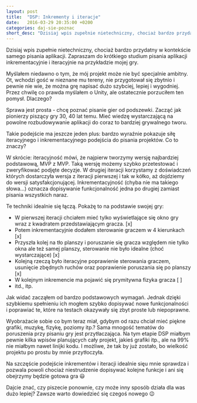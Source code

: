 ```yaml
---
layout: post
title:  "DSP: Inkrementy i iteracje"
date:   2016-03-29 20:35:00 +0200
categories: daj-sie-poznac
short_desc: "Dzisiaj wpis zupełnie nietechniczny, chociaż bardzo przydatny w kontekście samego pisania aplikacji. Zapraszam do krótkiego studium pisania aplikacji inkrementacyjnie i iteracyjnie na przykładzie mojej gry..."
---
```

Dzisiaj wpis zupełnie nietechniczny, chociaż bardzo przydatny w kontekście samego pisania aplikacji. Zapraszam do krótkiego studium pisania aplikacji inkrementacyjnie i iteracyjnie na przykładzie mojej gry.

Myślałem niedawno o tym, że mój projekt może nie być specjalnie ambitny. Ot, wchodzi gość w nieznane mu tereny, nie przygotował się zbytnio i pewnie nie wie, że można grę napisać dużo szybciej, lepiej i wygodniej. Przez chwilę co prawda myślałem o Unity, ale ostatecznie porzuciłem ten pomysł. Dlaczego?

Sprawa jest prosta - chcę poznać pisanie gier od podszewki. Zacząć jak pionierzy piszący gry 30, 40 lat temu. Mieć wiedzę wystarczającą na powolne rozbudowywanie aplikacji do coraz to bardziej grywalnego tworu.

Takie podejście ma jeszcze jeden plus: bardzo wyraźnie pokazuje siłę iteracyjnego i inkrementacyjnego podejścia do pisania projektów. Co to znaczy?

W skrócie: iteracyjność mówi, że najpierw tworzymy wersję najbardziej podstawową, MVP z MVP. Taką wersję możemy szybko przetestować i zweryfikować podjęte decyzje. W drugiej iteracji korzystamy z doświadczeń których dostarczyła wersja z iteracji pierwszej i tak w kółko, aż dojdziemy do wersji satysfakcjonującej.
Inkrementacyjność (chyba nie ma takiego słowa…) oznacza dopisywanie funkcjonalność jedna po drugiej zamiast pisania wszystkich naraz.

Te techniki idealnie się łączą. Pokażę to na podstawie swojej gry:
* W pierwszej iteracji chciałem mieć tylko wyświetlające się okno gry wraz z kwadratem przedstawiającym gracza. [x]
* Potem inkrementacyjnie dodałem sterowanie graczem w 4 kierunkach [x]
* Przyszła kolej na tło planszy i poruszanie się gracza względem nie tylko okna ale też samej planszy, sterowanie nie było idealne (choć wystarczające) [x]
* Kolejną rzeczą było iteracyjne poprawienie sterowania graczem, usunięcie zbędnych ruchów oraz poprawienie poruszania się po planszy [x]
* W kolejnym inkremencie ma pojawić się prymitywna fizyka gracza [ ]
* itd., itp.

Jak widać zacząłem od bardzo podstawowych wymagań. Jednak dzięki szybkiemu spełnieniu ich mogłem szybko dopisywać nowe funkcjonalności i poprawiać te, które na testach okazywały się zbyt proste lub niepoprawne.

Wyobrażacie sobie co bym teraz miał, gdybym od razu chciał mieć piękne grafiki, muzykę, fizykę, poziomy itp.? Sama mnogość tematów do poruszenia przy pisaniu gry jest przytłaczająca. Na tym etapie DSP miałbym pewnie kilka wpisów planujących cały projekt, jakieś grafiki itp., ale na 99% nie miałbym nawet linijki kodu. I możliwe, że tak by już zostało, bo wielkość projektu po prostu by mnie przytłoczyła.

Na szczęście podejście inkrementów i iteracji idealnie sięu mnie sprawdza i pozwala powoli chociaż niestrudzenie dopisywać kolejne funkcje i ani się obejrzymy będzie gotowa gra 😃

Dajcie znać, czy piszecie ponownie, czy może inny sposób działa dla was dużo lepiej? Zawsze warto dowiedzieć się czegoś nowego 😉
